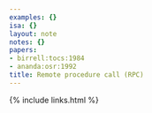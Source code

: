 ```yaml
---
examples: {}
isa: {}
layout: note
notes: {}
papers:
- birrell:tocs:1984
- ananda:osr:1992
title: Remote procedure call (RPC)
---
```

{% include links.html %}
